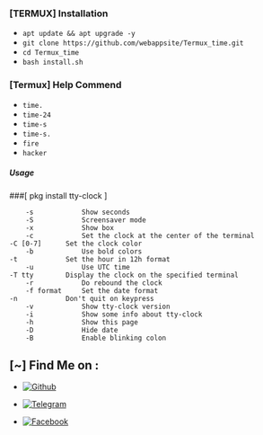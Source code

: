 ### [TERMUX] Installation

- ```apt update && apt upgrade -y```
 - ```git clone https://github.com/webappsite/Termux_time.git```
 - ```cd Termux_time```
 - ```bash install.sh```


### [Termux] Help Commend

 - `time.`
 - `time-24`
 - `time-s`
 - `time-s.`
 - `fire`
 - `hacker`


##### Usage

###[ pkg install tty-clock ]

```
    -s            Show seconds
    -S            Screensaver mode
    -x            Show box
    -c            Set the clock at the center of the terminal                                                             -C [0-7]      Set the clock color
    -b            Use bold colors                                                                                         -t            Set the hour in 12h format
    -u            Use UTC time                                                                                            -T tty        Display the clock on the specified terminal
    -r            Do rebound the clock
    -f format     Set the date format                                                                                     -n            Don't quit on keypress
    -v            Show tty-clock version
    -i            Show some info about tty-clock
    -h            Show this page
    -D            Hide date
    -B            Enable blinking colon
```

## [~] Find Me on :

- [![Github](https://img.shields.io/badge/Github-KasRoudra-green?style=for-the-badge&logo=github)](https://github.com/webappsite)

- [![Telegram](https://img.shields.io/badge/Gmail-KasRoudra-green?style=for-the-badge&logo=telegram)](https://t.me/masterdas000)

- [![Facebook](https://img.shields.io/badge/Facebook-KasRoudra-green?style=for-the-badge&logo=facebook)](https://facebook.com/x)

